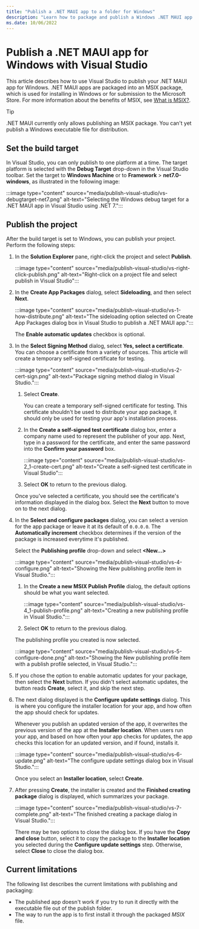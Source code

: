 ```yaml
---
title: "Publish a .NET MAUI app to a folder for Windows"
description: "Learn how to package and publish a Windows .NET MAUI app to a file share in Visual Studio."
ms.date: 10/06/2022
---
```


# Publish a .NET MAUI app for Windows with Visual Studio

<!--
> [!div class="op_single_selector"]
>
> - [Publish for Android](../../android/deployment/publish-visual-studio-folder.md)
> - [Publish for Windows](publish-visual-studio-folder.md)
-->

This article describes how to use Visual Studio to publish your .NET MAUI app for Windows. .NET MAUI apps are packaged into an MSIX package, which is used for installing in Windows or for submission to the Microsoft Store. For more information about the benefits of MSIX, see [What is MSIX?](/windows/msix/overview).

> [!TIP]
> .NET MAUI currently only allows publishing an MSIX package. You can't yet publish a Windows executable file for distribution.

## Set the build target

In Visual Studio, you can only publish to one platform at a time. The target platform is selected with the **Debug Target** drop-down in the Visual Studio toolbar. Set the target to **Windows Machine** or to **Framework** > **net7.0-windows**, as illustrated in the following image:

:::image type="content" source="media/publish-visual-studio/vs-debugtarget-net7.png" alt-text="Selecting the Windows debug target for a .NET MAUI app in Visual Studio using .NET 7.":::

## Publish the project

After the build target is set to Windows, you can publish your project. Perform the following steps:

01. In the **Solution Explorer** pane, right-click the project and select **Publish**.

    :::image type="content" source="media/publish-visual-studio/vs-right-click-publish.png" alt-text="Right-click on a project file and select publish in Visual Studio":::

01. In the **Create App Packages** dialog, select **Sideloading**, and then select **Next**.

    :::image type="content" source="media/publish-visual-studio/vs-1-how-distribute.png" alt-text="The sideloading option selected on Create App Packages dialog box in Visual Studio to publish a .NET MAUI app.":::

    The **Enable automatic updates** checkbox is optional.
    <!--
    > [!TIP]
    > Publishing to the Microsoft Store is described in the article [Publish a .NET MAUI app to the Microsoft Store](publish-visual-studio-store.md).
    -->

01. In the **Select Signing Method** dialog, select **Yes, select a certificate**. You can choose a certificate from a variety of sources. This article will create a temporary self-signed certificate for testing.

    :::image type="content" source="media/publish-visual-studio/vs-2-cert-sign.png" alt-text="Package signing method dialog in Visual Studio.":::

    01. Select **Create**.

        You can create a temporary self-signed certificate for testing. This certificate shouldn't be used to distribute your app package, it should only be used for testing your app's installation process.

    01. In the **Create a self-signed test certificate** dialog box, enter a company name used to represent the publisher of your app. Next, type in a password for the certificate, and enter the same password into the **Confirm your password** box.

        :::image type="content" source="media/publish-visual-studio/vs-2_1-create-cert.png" alt-text="Create a self-signed test certificate in Visual Studio":::

    01. Select **OK** to return to the previous dialog.

    Once you've selected a certificate, you should see the certificate's information displayed in the dialog box. Select the **Next** button to move on to the next dialog.

01. In the **Select and configure packages** dialog, you can select a version for the app package or leave it at its default of `0.0.0.0`. The **Automatically increment** checkbox determines if the version of the package is increased everytime it's published.

    Select the **Publishing profile** drop-down and select **\<New...>**

    :::image type="content" source="media/publish-visual-studio/vs-4-configure.png" alt-text="Showing the New publishing profile item in Visual Studio.":::

    01. In the **Create a new MSIX Publish Profile** dialog, the default options should be what you want selected.

        :::image type="content" source="media/publish-visual-studio/vs-4_1-publish-profile.png" alt-text="Creating a new publishing profile in Visual Studio.":::

    01. Select **OK** to return to the previous dialog.

    The publishing profile you created is now selected.

    :::image type="content" source="media/publish-visual-studio/vs-5-configure-done.png" alt-text="Showing the New publishing profile item with a publish profile selected, in Visual Studio.":::

01. If you chose the option to enable automatic updates for your package, then select the **Next** button. If you didn't select automatic updates, the button reads **Create**, select it, and skip the next step.

01. The next dialog displayed is the **Configure update settings** dialog. This is where you configure the installer location for your app, and how often the app should check for updates.

    Whenever you publish an updated version of the app, it overwrites the previous version of the app at the **Installer location**. When users run your app, and based on how often your app checks for updates, the app checks this location for an updated version, and if found, installs it.

    :::image type="content" source="media/publish-visual-studio/vs-6-update.png" alt-text="The configure update settings dialog box in Visual Studio.":::

    Once you select an **Installer location**, select **Create**.

01. After pressing **Create**, the installer is created and the **Finished creating package** dialog is displayed, which summarizes your package.

    :::image type="content" source="media/publish-visual-studio/vs-7-complete.png" alt-text="The finished creating a package dialog in Visual Studio.":::

    There may be two options to close the dialog box. If you have the **Copy and close** button, select it to copy the package to the **Installer location** you selected during the **Configure update settings** step. Otherwise, select **Close** to close the dialog box.

## Current limitations

The following list describes the current limitations with publishing and packaging:

- The published app doesn't work if you try to run it directly with the executable file out of the publish folder.
- The way to run the app is to first install it through the packaged _MSIX_ file.
